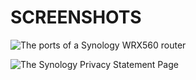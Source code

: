 # SCREENSHOTS

![The ports of a Synology WRX560 router](./../johnsona/assets/images/screenshots/synologyrouterbacksidescreenshot.png)

![The Synology Privacy Statement Page](./../johnsona/assets/images/screenshots/synologyprivacystatementscreenshot.jpeg)